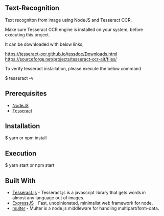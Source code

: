 ## Text-Recognition

Text recogniton from image using NodeJS and Tesseract OCR.

Make sure Tesseract OCR engine is installed on your system, before executing this project.

It can be downloaded with below links,

https://tesseract-ocr.github.io/tessdoc/Downloads.html
https://sourceforge.net/projects/tesseract-ocr-alt/files/

To verify tesseract installation, please execute the below command

$ tesseract -v

## Prerequisites

- [NodeJS](https://nodejs.org)
- [Tesseract](https://github.com/tesseract-ocr/tesseract)

## Installation

$ yarn or npm install

## Execution

$ yarn start or npm start

## Built With

- [Tesseract.js](https://github.com/naptha/tesseract.js) - Tesseract.js is a javascript library that gets words in almost any language out of images.
- [ExpressJS](https://expressjs.com) - Fast, unopinionated, minimalist web framework for node.
- [multer](https://github.com/expressjs/multer) - Multer is a node.js middleware for handling multipart/form-data.
